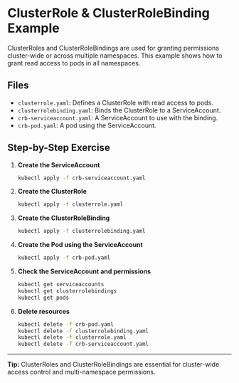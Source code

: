 # ClusterRole & ClusterRoleBinding Example
ClusterRoles and ClusterRoleBindings are used for granting permissions cluster-wide or across multiple namespaces. This example shows how to grant read access to pods in all namespaces.

## Files
- `clusterrole.yaml`: Defines a ClusterRole with read access to pods.
- `clusterrolebinding.yaml`: Binds the ClusterRole to a ServiceAccount.
- `crb-serviceaccount.yaml`: A ServiceAccount to use with the binding.
- `crb-pod.yaml`: A pod using the ServiceAccount.

## Step-by-Step Exercise
1. **Create the ServiceAccount**
   ```sh
   kubectl apply -f crb-serviceaccount.yaml
   ```
2. **Create the ClusterRole**
   ```sh
   kubectl apply -f clusterrole.yaml
   ```
3. **Create the ClusterRoleBinding**
   ```sh
   kubectl apply -f clusterrolebinding.yaml
   ```
4. **Create the Pod using the ServiceAccount**
   ```sh
   kubectl apply -f crb-pod.yaml
   ```
5. **Check the ServiceAccount and permissions**
   ```sh
   kubectl get serviceaccounts
   kubectl get clusterrolebindings
   kubectl get pods
   ```
6. **Delete resources**
   ```sh
   kubectl delete -f crb-pod.yaml
   kubectl delete -f clusterrolebinding.yaml
   kubectl delete -f clusterrole.yaml
   kubectl delete -f crb-serviceaccount.yaml
   ```

---

**Tip:** ClusterRoles and ClusterRoleBindings are essential for cluster-wide access control and multi-namespace permissions.

